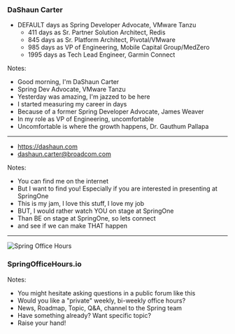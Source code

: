 ### DaShaun Carter

- <span id="the-number-of-days">DEFAULT</span> days as Spring Developer Advocate, VMware Tanzu
    - 411 days as Sr. Partner Solution Architect, Redis
    - 845 days as Sr. Platform Architect, Pivotal/VMware
    - 985 days as VP of Engineering, Mobile Capital Group/MedZero
    - 1995 days as Tech Lead Engineer, Garmin Connect

Notes:
- Good morning, I'm DaShaun Carter
- Spring Dev Advocate, VMware Tanzu
- Yesterday was amazing, I'm jazzed to be here
- I started measuring my career in days
- Because of a former Spring Developer Advocate, James Weaver
- In my role as VP of Engineering, uncomfortable
- Uncomfortable is where the growth happens, Dr. Gauthum Pallapa

---

- https://dashaun.com 
- dashaun.carter@broadcom.com

Notes:
- You can find me on the internet
- But I want to find you! Especially if you are interested in presenting at SpringOne
- This is my jam, I love this stuff, I love my job
- BUT, I would rather watch YOU on stage at SpringOne
- Than BE on stage at SpringOne, so lets connect
- and see if we can make THAT happen

---

![Spring Office Hours](images/spring-office-hours-blank.png)

### SpringOfficeHours.io

Notes:
- You might hesitate asking questions in a public forum like this
- Would you like a "private" weekly, bi-weekly office hours?
- News, Roadmap, Topic, Q&A, channel to the Spring team
- Have something already? Want specific topic?
- Raise your hand!